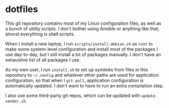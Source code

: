 # dotfiles

This git repository contains most of my Linux configuration files, as well as a bunch of utility scripts. I don't bother using Ansible or anything like that, almost everything is shell scripts.

When I install a new laptop, I run `scripts/install-debian.sh` as `root` to make some system-level configuration and install most of the packages I use day-to-day, but I still install a lot of packages manually. I don't have an exhaustive list of all packages I use.

As my own user, I run `install.sh` to set up symlinks from files in this repository to `~/.config` and whatever other paths are used for application configuration, so that when I `git pull`, application configuration is automatically updated. I don't want to have to run an extra compilation step.

I also use some third-party git repos, which can be updated with `update-vendor.sh`.
